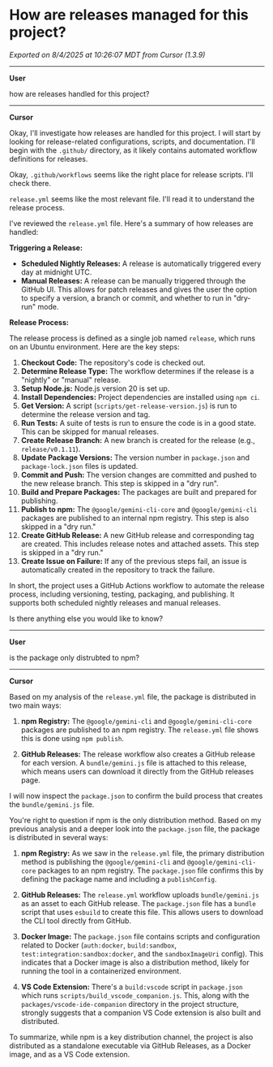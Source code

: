 # How are releases managed for this project?
_Exported on 8/4/2025 at 10:26:07 MDT from Cursor (1.3.9)_

---

**User**

how are releases handled for this project?

---

**Cursor**



Okay, I'll investigate how releases are handled for this project. I will start by looking for release-related configurations, scripts, and documentation. I'll begin with the `.github/` directory, as it likely contains automated workflow definitions for releases.

Okay, `.github/workflows` seems like the right place for release scripts. I'll check there.

`release.yml` seems like the most relevant file. I'll read it to understand the release process.

I've reviewed the `release.yml` file. Here's a summary of how releases are handled:

**Triggering a Release:**

*   **Scheduled Nightly Releases:** A release is automatically triggered every day at midnight UTC.
*   **Manual Releases:** A release can be manually triggered through the GitHub UI. This allows for patch releases and gives the user the option to specify a version, a branch or commit, and whether to run in "dry-run" mode.

**Release Process:**

The release process is defined as a single job named `release`, which runs on an Ubuntu environment. Here are the key steps:

1.  **Checkout Code:** The repository's code is checked out.
2.  **Determine Release Type:** The workflow determines if the release is a "nightly" or "manual" release.
3.  **Setup Node.js:** Node.js version 20 is set up.
4.  **Install Dependencies:** Project dependencies are installed using `npm ci`.
5.  **Get Version:** A script (`scripts/get-release-version.js`) is run to determine the release version and tag.
6.  **Run Tests:** A suite of tests is run to ensure the code is in a good state. This can be skipped for manual releases.
7.  **Create Release Branch:** A new branch is created for the release (e.g., `release/v0.1.11`).
8.  **Update Package Versions:** The version number in `package.json` and `package-lock.json` files is updated.
9.  **Commit and Push:** The version changes are committed and pushed to the new release branch. This step is skipped in a "dry run".
10. **Build and Prepare Packages:** The packages are built and prepared for publishing.
11. **Publish to npm:** The `@google/gemini-cli-core` and `@google/gemini-cli` packages are published to an internal npm registry. This step is also skipped in a "dry run."
12. **Create GitHub Release:** A new GitHub release and corresponding tag are created. This includes release notes and attached assets. This step is skipped in a "dry run."
13. **Create Issue on Failure:** If any of the previous steps fail, an issue is automatically created in the repository to track the failure.

In short, the project uses a GitHub Actions workflow to automate the release process, including versioning, testing, packaging, and publishing. It supports both scheduled nightly releases and manual releases.

Is there anything else you would like to know?

---

**User**

is the package only distrubted to npm?

---

**Cursor**



Based on my analysis of the `release.yml` file, the package is distributed in two main ways:

1.  **npm Registry:** The `@google/gemini-cli` and `@google/gemini-cli-core` packages are published to an npm registry. The `release.yml` file shows this is done using `npm publish`.

2.  **GitHub Releases:** The release workflow also creates a GitHub release for each version. A `bundle/gemini.js` file is attached to this release, which means users can download it directly from the GitHub releases page.

I will now inspect the `package.json` to confirm the build process that creates the `bundle/gemini.js` file.

You're right to question if npm is the only distribution method. Based on my previous analysis and a deeper look into the `package.json` file, the package is distributed in several ways:

1.  **npm Registry:** As we saw in the `release.yml` file, the primary distribution method is publishing the `@google/gemini-cli` and `@google/gemini-cli-core` packages to an npm registry. The `package.json` file confirms this by defining the package name and including a `publishConfig`.

2.  **GitHub Releases:** The `release.yml` workflow uploads `bundle/gemini.js` as an asset to each GitHub release. The `package.json` file has a `bundle` script that uses `esbuild` to create this file. This allows users to download the CLI tool directly from GitHub.

3.  **Docker Image:** The `package.json` file contains scripts and configuration related to Docker (`auth:docker`, `build:sandbox`, `test:integration:sandbox:docker`, and the `sandboxImageUri` config). This indicates that a Docker image is also a distribution method, likely for running the tool in a containerized environment.

4.  **VS Code Extension:** There's a `build:vscode` script in `package.json` which runs `scripts/build_vscode_companion.js`. This, along with the `packages/vscode-ide-companion` directory in the project structure, strongly suggests that a companion VS Code extension is also built and distributed.

To summarize, while npm is a key distribution channel, the project is also distributed as a standalone executable via GitHub Releases, as a Docker image, and as a VS Code extension.

